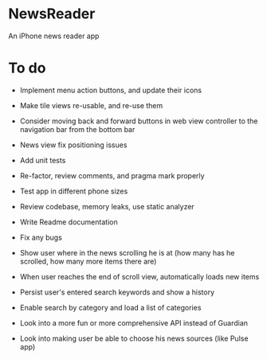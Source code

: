 # NewsReader
An iPhone news reader app

# To do
- Implement menu action buttons, and update their icons
- Make tile views re-usable, and re-use them

- Consider moving back and forward buttons in web view controller to the navigation bar from the bottom bar
- News view fix positioning issues
- Add unit tests
- Re-factor, review comments, and pragma mark properly
- Test app in different phone sizes
- Review codebase, memory leaks, use static analyzer
- Write Readme documentation
- Fix any bugs

- Show user where in the news scrolling he is at (how many has he scrolled, how many more items there are)
- When user reaches the end of scroll view, automatically loads new items
- Persist user's entered search keywords and show a history
- Enable search by category and load a list of categories
- Look into a more fun or more comprehensive API instead of Guardian
- Look into making user be able to choose his news sources (like Pulse app)